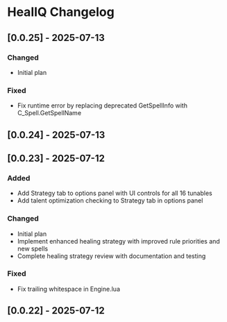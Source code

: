 # HealIQ Changelog

## [0.0.25] - 2025-07-13

### Changed
- Initial plan

### Fixed
- Fix runtime error by replacing deprecated GetSpellInfo with C_Spell.GetSpellName

## [0.0.24] - 2025-07-13

## [0.0.23] - 2025-07-12

### Added
- Add Strategy tab to options panel with UI controls for all 16 tunables
- Add talent optimization checking to Strategy tab in options panel

### Changed
- Initial plan
- Implement enhanced healing strategy with improved rule priorities and new spells
- Complete healing strategy review with documentation and testing

### Fixed
- Fix trailing whitespace in Engine.lua

## [0.0.22] - 2025-07-12

